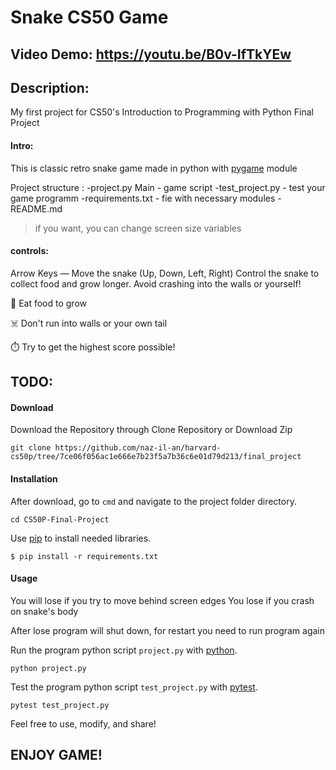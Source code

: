 # Snake CS50 Game

## Video Demo: https://youtu.be/B0v-IfTkYEw

## Description:
My first project for CS50's Introduction to Programming with Python Final Project
#### Intro:
This is classic retro snake game made in python with [pygame](https://www.pygame.org/news) module

Project structure :
-project.py Main - game script
-test_project.py - test your game programm
-requirements.txt - fie with necessary modules
-README.md

> if you want, you can change screen size variables

#### controls:
Arrow Keys — Move the snake (Up, Down, Left, Right)
Control the snake to collect food and grow longer. Avoid crashing into the walls or yourself!

🍎 Eat food to grow

☠️ Don't run into walls or your own tail

⏱️ Try to get the highest score possible!

## TODO:
#### Download
Download the Repository through Clone Repository or Download Zip
```
git clone https://github.com/naz-il-an/harvard-cs50p/tree/7ce06f056ac1e666e7b23f5a7b36c6e01d79d213/final_project
```
#### Installation
After download, go to `cmd` and navigate to the project folder directory.
```
cd CS50P-Final-Project
```
Use [pip](https://pip.pypa.io/en/stable/) to install needed libraries.
```
$ pip install -r requirements.txt
```
#### Usage
You will lose if you try to move behind screen edges
You lose if you crash on snake's body

After lose program will shut down, for restart you need to run program again

Run the program python script `project.py` with [python](https://www.python.org/).
```
python project.py
```
Test the program python script `test_project.py` with [pytest](https://docs.pytest.org/en/stable/).
```
pytest test_project.py
```

Feel free to use, modify, and share!

## ENJOY GAME!

